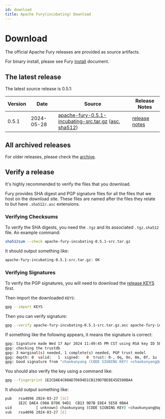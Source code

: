```yaml
---
id: download
title: Apache Fury(incubating) Download
---
```


# Download

The official Apache Fury releases are provided as source artifacts.

For binary install, please see Fury [install](/docs/start/install/) document.

## The latest release 

The latest source release is 0.5.1:

| Version | Date | Source | Release Notes |
|---------|------------|--------|---------------|
| 0.5.1   |2024-05-28  | [apache-fury-0.5.1-incubating-src.tar.gz](https://www.apache.org/dyn/closer.lua/incubator/fury/0.5.1/apache-fury-0.5.1-incubating-src.tar.gz?action=download) ([asc](https://downloads.apache.org/incubator/fury/0.5.1/apache-fury-0.5.1-incubating-src.tar.gz.asc), [sha512](https://downloads.apache.org/incubator/fury/0.5.1/apache-fury-0.5.1-incubating-src.tar.gz.sha512)) | [release notes](https://github.com/apache/incubator-fury/releases/tag/v0.5.1) |


## All archived releases

For older releases, please check the [archive](https://archive.apache.org/dist/incubator/fury).

## Verify a release

It's highly recommended to verify the files that you download.

Fury provides SHA digest and PGP signature files for all the files that we host on the download site. 
These files are named after the files they relate to but have `.sha512/.asc` extensions.

### Verifying Checksums

To verify the SHA digests, you need the `.tgz` and its associated `.tgz.sha512` file. An example command:

```bash
sha512sum --check apache-fury-incubating-0.5.1-src.tar.gz
```

It should output something like:

```bash
apache-fury-incubating-0.5.1-src.tar.gz: OK
```

### Verifying Signatures

To verify the PGP signatures, you will need to download the 
[release KEYS](https://downloads.apache.org/incubator/fury/KEYS) first.

Then import the downloaded `KEYS`:

```bash
gpg --import KEYS
```

Then you can verify signature:
```bash
gpg --verify apache-fury-incubating-0.5.1-src.tar.gz.asc apache-fury-incubating-0.5.1-src.tar.gz
```

If something like the following appears, it means the signature is correct:

```bash
gpg: Signature made Wed 17 Apr 2024 11:49:45 PM CST using RSA key ID 5E580BA4
gpg: checking the trustdb
gpg: 3 marginal(s) needed, 1 complete(s) needed, PGP trust model
gpg: depth: 0  valid:   1  signed:   0  trust: 0-, 0q, 0n, 0m, 0f, 1u
gpg: Good signature from "chaokunyang (CODE SIGNING KEY) <chaokunyang@apache.org>"
```

You should also verify the key using a command like:

```bash
gpg --fingerprint 1E2CDAE4C08AD7D694D1CB139D7BE8E45E580BA4
```

It should output something like:
```bash
pub   rsa4096 2024-03-27 [SC]
      1E2C DAE4 C08A D7D6 94D1  CB13 9D7B E8E4 5E58 0BA4
uid           [ unknown] chaokunyang (CODE SIGNING KEY) <chaokunyang@apache.org>
sub   rsa4096 2024-03-27 [E]
```